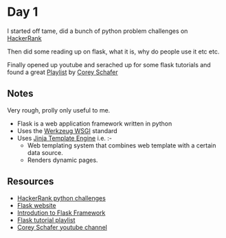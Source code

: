 # Day 1

I started off tame, did a bunch of python problem challenges on [HackerRank](https://www.hackerrank.com/domains/python)

Then did some reading up on flask, what it is, why do people use it etc etc.

Finally opened up youtube and serached up for some flask tutorials and found a great [Playlist](https://youtube.com/playlist?list=PL-osiE80TeTs4UjLw5MM6OjgkjFeUxCYH) by [Corey Schafer](https://www.youtube.com/channel/UCCezIgC97PvUuR4_gbFUs5g)

## Notes

Very rough, prolly only useful to me.

- Flask is a web application framework written in python
- Uses the [Werkzeug WSGI](https://werkzeug.palletsprojects.com/en/2.1.x/) standard
- Uses [Jinja Template Engine](https://jinja.palletsprojects.com/en/3.1.x/) i.e. :-
    - Web templating system that combines web template with a certain data source.
    - Renders dynamic pages.

## Resources

- [HackerRank python challenges](https://www.hackerrank.com/domains/python)
- [Flask website](https://flask.palletsprojects.com/en/2.1.x/)
- [Introdution to Flask Framework](https://www.youtube.com/watch?v=4L_xAWDRs7w&t=335s)
- [Flask tutorial playlist](https://youtube.com/playlist?list=PL-osiE80TeTs4UjLw5MM6OjgkjFeUxCYH)
- [Corey Schafer youtube channel](https://www.youtube.com/channel/UCCezIgC97PvUuR4_gbFUs5g)
